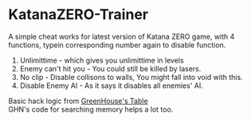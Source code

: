 # KatanaZERO-Trainer
A simple cheat works for latest version of Katana ZERO game, with 4 functions, typein corresponding number again to disable function.
1. Unlimittime - which gives you unlimittime in levels
2. Enemy can't hit you  -  You could still be killed by lasers.
3. No clip - Disable collisons to walls, You might fall into void with this.
4. Disable Enemy AI - As it says it disables all enemies' AI.

Basic hack logic from [GreenHouse's Table](https://fearlessrevolution.com/viewtopic.php?t=9248)  
GHN's code for searching memory helps a lot too.


